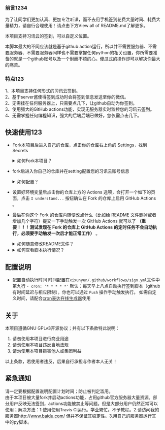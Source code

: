
### 前言1234
为了让同学们更加认真、更加专注听课，而不去用手机签到花费大量时间、耗费大量精力，请自行合理使用！请点击下方View all of README.md了解更多。

本项目支持习讯云的签到，可以自定义位置。

本脚本最大的不同应该就是基于github action运行，所以并不需要服务器、不需要服务器、不需要服务器同样也不需要掌握任何python的相关设置，你所需要准备的就是一个github账号以及一个耐而不烦的心。傻瓜式的操作却可以解决你最大的痛苦。

### 特点123
1、本项目支持任何形式的习讯云签到。<br>
2、基于server酱使得签到成功时会将签到信息发送至你的微信。<br>
2、无需挂在任何服务器上，只需要点几下，让github自动为你签到。<br>
3、使用强大的GitHub actions功能，实现无服务器实时监控您的习讯云签到。<br>
4、无需掌握任何编程知识，强大的后端后端已做好，您仅需点击几下。



## 快速使用123


- Fork本项目后进入自己的仓库，点击你的仓库右上角的 Settings，找到 Secrets
    <details>
   <summary> 如何Fork本项目？</summary>
   注册或登陆您的github账号，访问<https://github.com/kuilei0926/xixunyun>进入github的本项目页面中，点击右上角的Fork按钮，如图所示。
   
   ![image](https://raw.githubusercontent.com/kuilei0926/xixunyun/main/img/QQ%E6%88%AA%E5%9B%BE20201222092433.png)
   
   </details>
-  fork后进入你自己的仓库并在setting配置您的习讯云账号信息
    <details>
   <summary> 如何配置？</summary>
   1.首先进入自己的仓库（前提您已经登陆账号）
	
   ![image](https://raw.githubusercontent.com/kuilei0926/xixunyun/main/img/QQ%E6%88%AA%E5%9B%BE20201222092434.png)
   <br><br><br>
   2.点击xixunyun字样的项目也就是刚刚fork后的项目
   
   ![image](https://raw.githubusercontent.com/kuilei0926/xixunyun/main/img/QQ%E6%88%AA%E5%9B%BE20201222092541.png)
   <br><br><br>
   3.点击setting进入设置界面
   
   ![image](https://raw.githubusercontent.com/kuilei0926/xixunyun/main/img/QQ%E6%88%AA%E5%9B%BE20201222092707.png)
   <br><br><br>
   4.点击secrets后点击add a new secret
   
   ![image](https://raw.githubusercontent.com/kuilei0926/xixunyun/main/img/QQ%E6%88%AA%E5%9B%BE20201222092844.png)
   <br><br><br>
   依次添加以下所有name以及value。<br>
    ┉┉ ∞ ∞ ┉┉┉┉ ∞ ∞ ┉┉┉ <br>
     Name:<code>USER</code><br>
     Value：<code>填写你的习讯云账号密码和学校ID,用空格或者空行分开</code><br>
   ┉┉ ∞ ∞ ┉┉┉┉ ∞ ∞ ┉┉┉<br>
     Name：<code>SIGN_GPS</code><br>
     Value：<code>填写签到的GPS坐标</code><br>
    ┉┉ ∞ ∞ ┉┉┉┉ ∞ ∞ ┉┉┉<br>
     Name：<code>ADDRESS_NAME</code><br>
     Value：<code>签到地址名字</code><br>
    ┉┉ ∞ ∞ ┉┉┉┉ ∞ ∞ ┉┉┉<br>
     Name：<code>SCKEY</code><br>
     Value：<code>填写你的server酱SCKEY码，以SCU开头</code>#申请地址http://sc.ftqq.com/3.version  <br>
      ┉┉ ∞ ∞ ┉┉┉┉ ∞ ∞ ┉┉┉<br>配置完后如下图所示

   ![image](https://raw.githubusercontent.com/kuilei0926/xixunyun/main/img/QQ%E6%88%AA%E5%9B%BE20201222093054.png)<br>
	关于如何获取坐标
	例如[0.123456,0.123456]，先经度后纬度，可以去 https://lbs.amap.com/console/show/picker 高德取坐标，直接把结果复制到[]里即可
	每家坐标拾取器标准不同，本脚本采用XY轴坐标格式。例如北京[116.000000,40.000000]<br>
	关于学校ID
	可以前往 https://api.xixunyun.com/login/schoolmap 查询，比如山东商务职业学院ID为222<br>
    </details>
- 设置好环境变量后点击你的仓库上方的 Actions 选项，会打开一个如下的页面，点击 `I understand...` 按钮确认在 Fork 的仓库上启用 GitHub Actions 。
- 最后在你这个 Fork 的仓库内随便改点什么（比如给 README 文件删掉或者增加几个字符）提交一下手动触发一次 GitHub Actions 就可以了 **（重要！！！测试发现在 Fork 的仓库上 GitHub Actions 的定时任务不会自动执行，必须要手动触发一次后才能正常工作）** 。
   <details>
   <summary> 如何随意修改README文件？</summary>
   
   1.进入你的仓库并进入code界面,点击笔字的按钮进入编写
    ![image](https://raw.githubusercontent.com/kuilei0926/xixunyun/main/img/QQ%E6%88%AA%E5%9B%BE20201222095234.png)
   2.在代码框随意编写或删减以达到改变代码的效果，随后点击提交commit，当然如果可以让说明书更精美欢迎来pull
    ![image](https://raw.githubusercontent.com/kuilei0926/xixunyun/main/img/QQ%E6%88%AA%E5%9B%BE20201222095347.png)

   </details>
   
- <details>
   <summary> 如何查看脚本执行情况？</summary>
   注意： 为了实现某个链接/帐户访问出错时不中断程序继续尝试下一个，GitHub Actions 的状态将永远是“通过”（显示绿色的✔），请自行检查 GitHub      Actions 日志：依次点击<code>Actions</code>=><code>chaoxing</code>=><code>get_points</code>=><code>Qiandao</code>项的输出确定程序执行情况。
	
    ![image](https://github.com/kuilei0926/xixunyun/blob/main/img/QQ%E6%88%AA%E5%9B%BE20201222095901.png?raw=true)
   </details>





## 配置说明
- 配置自动执行时间
时间配置在`xixunyun/.github/workflows/sign.yml`文件中 第九行    `- cron: '* * * * *'`
默认：每天早上八点自动执行签到脚本（github有时间延迟与相应限制），你也可以通过 `Push` 操作手动触发执行。
如需自定义时间，请配合[cron表达在线生成器](https://cron.clost.net "cron表达在线生成器")使用



## 关于

本项目遵循GNU GPLv3开源协议；并有以下条款特此说明：
1. 请勿使用本项目进行商业用途
1. 请勿使用本项目违反当地法规
1. 请勿使用本项目损害他人或集团利益

以上条款，若使用者违反，后果自行承担与作者本人无关！




## 紧急通知

请一定要根据配置说明配置计划时间；防止被判定滥用。
<br>
由于本项目被大量fork并启动actions功能，占用github官方服务器大量资源。部分用户反映无法签到，actions功能被禁止等问题。但是大部分用户仍然正常可以使用；解决方法：1.使用使用Travis Ci运行。学业繁忙，不予教程。2.请访问我的服务器http://www.baidu.com/ 但并不保证其稳定性。3.用自己的服务器运行其中的py脚本。

